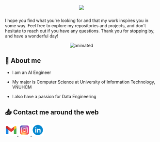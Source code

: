 <!--
**tnhi1821/tnhi1821** is a ✨ _special_ ✨ repository because its `README.md` (this file) appears on your GitHub profile -->

<h1 align="center">
    <img src="https://readme-typing-svg.herokuapp.com/?font=Righteous&size=35&center=true&vCenter=true&width=500&height=70&duration=4000&lines=Hi+There!;+I'm+Tuyet+Nhi+👩🏼‍💻;" />
</h1>

I hope you find what you're looking for and that my work inspires you in some way. Feel free to explore my repositories and projects, and don't hesitate to reach out if you have any questions. Thank you for stopping by, and have a wonderful day!

<p align="center">
  <img src="https://github.com/tnhi1821/tnhi1821/assets/127578200/75e92332-3808-453d-9eef-6a2c0c6f6920" alt="animated" />
</p>

## 🌻 About me
- I am an AI Engineer 

- My major is Computer Science at University of Information Technology, VNUHCM

- I also have a passion for Data Engineering

## 📤 Contact me around the web
<div id="badges">
  <a href="mailto:tuyetnhi1821.work@gmail.com">
    <img src="https://github.com/tnhi1821/tnhi1821/blob/main/social%20buttons/icons8-gmail-240.png" alt="Gmail" height="40"/>
  </a>
  <a href="https://www.instagram.com/tuyetnhi1821/">
    <img src="https://github.com/tnhi1821/tnhi1821/blob/main/social%20buttons/icons8-instagram-240.png" alt="Instagram" height="40"/>
  </a>
  <a href="https://www.linkedin.com/in/tr%E1%BA%A7n-tuy%E1%BA%BFt-nhi-1989a0290/">
    <img src="https://github.com/tnhi1821/tnhi1821/blob/main/social%20buttons/icons8-linkedin-240.png" alt="LinkedIn" height="40"/>
  </a>
</div>
